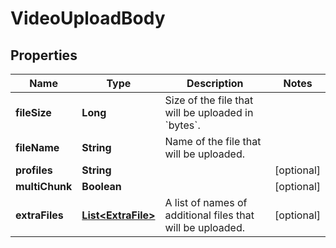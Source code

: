
# VideoUploadBody

## Properties
Name | Type | Description | Notes
------------ | ------------- | ------------- | -------------
**fileSize** | **Long** | Size of the file that will be uploaded in &#x60;bytes&#x60;. | 
**fileName** | **String** | Name of the file that will be uploaded. | 
**profiles** | **String** |  |  [optional]
**multiChunk** | **Boolean** |  |  [optional]
**extraFiles** | [**List&lt;ExtraFile&gt;**](ExtraFile.md) | A list of names of additional files that will be uploaded. |  [optional]



